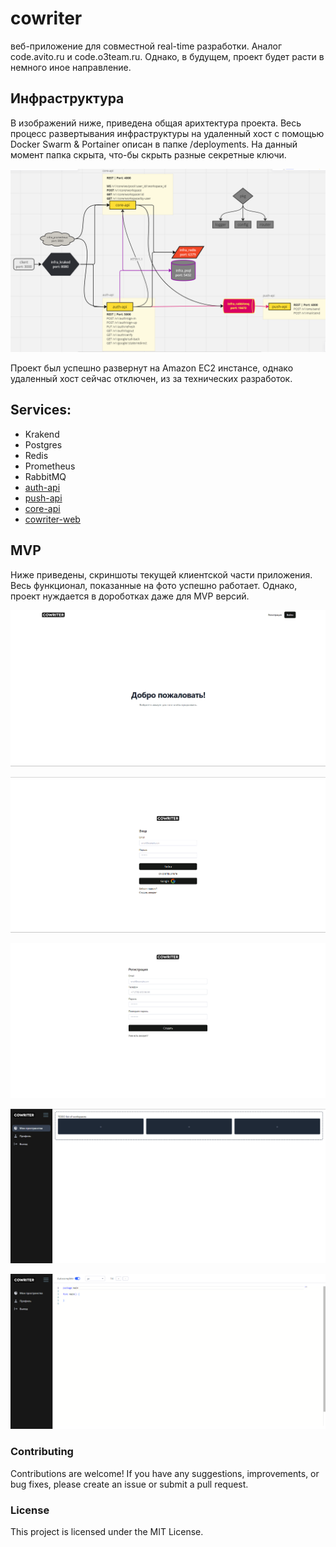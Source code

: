 # cowriter

веб-приложение для совместной real-time разработки. Аналог code.avito.ru и code.o3team.ru. Однако, в будущем, проект будет расти в немного иное направление.

## Инфраструктура

В изображений ниже, приведена общая арихтектура проекта.
Весь процесс развертывания инфраструктуры на удаленный хост с помощью Docker Swarm & Portainer описан в папке /deployments. На данный момент папка скрыта, что-бы скрыть разные секретные ключи.

![architecture](./static/architecture.png)

Проект был успешно развернут на Amazon EC2 инстансе, однако удаленный хост сейчас отключен, из за технических разработок.

## Services:

- Krakend
- Postgres
- Redis
- Prometheus
- RabbitMQ
- [auth-api](https://github.com/kadev-group/auth-api)
- [push-api](https://github.com/kadev-group/push-api)
- [core-api](https://github.com/kadev-group/core-api)
- [cowriter-web](https://github.com/kadev-group/cowrtiter-web)

## MVP

Ниже приведены, скриншоты текущей клиентской части приложения. Весь функционал, показанные на фото успешно работает. Однако, проект нуждается в дороботках даже для MVP версий.

![main_page](./static/client/main_page.png)

![login](./static/client/login.png)

![registration](./static/client/registration.png)

![workspaces](./static/client/workspaces.png)

![workspace](./static/client/workspace.png)

### Contributing

Contributions are welcome! If you have any suggestions, improvements, or bug fixes, please create an issue or submit a pull request.

### License

This project is licensed under the MIT License.
